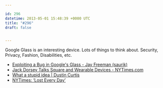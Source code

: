 ```yaml
---

id: 296
datetime: 2013-05-01 15:48:39 +0000 UTC
title: "#296"
draft: false


---
```


Google Glass is an interesting device. Lots of things to think about. Security, Privacy, Fashion, Disabilities, etc. 

 
 * [Exploiting a Bug in Google's Glass - Jay Freeman (saurik)](http://www.saurik.com/id/16)
 * [Jack Dorsey Talks Square and Wearable Devices - NYTimes.com](http://bits.blogs.nytimes.com/2013/04/29/jack-dorsey-google-glass-smartwatch/?smid=tw-nytimes)
 * [What a stupid idea | Dustin Curtis](http://dcurt.is/what-a-stupid-idea)
 * [NYTimes: ‘Lost Every Day’](http://nyti.ms/11xXeAU)


